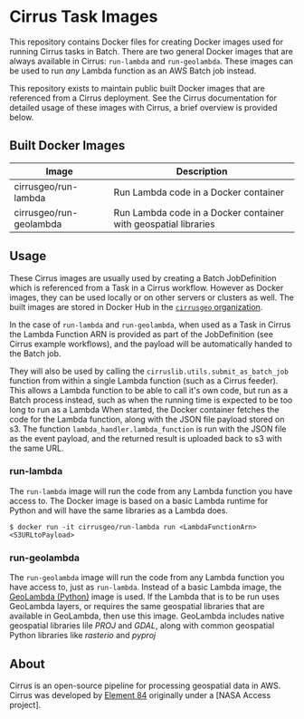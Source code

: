 # Cirrus Task Images

This repository contains Docker files for creating Docker images used for running Cirrus tasks in Batch. There are two general Docker images that are always available in Cirrus: `run-lambda` and `run-geolambda`. These images can be used to run *any* Lambda function as an AWS Batch job instead.

This repository exists to maintain public built Docker images that are referenced from a Cirrus deployment. See the Cirrus documentation for detailed usage of these images with Cirrus, a brief overview is provided below.

## Built Docker Images

| Image                   | Description |
| ----------------------- | ----------- |
| cirrusgeo/run-lambda    | Run Lambda code in a Docker container |
| cirrusgeo/run-geolambda | Run Lambda code in a Docker container with geospatial libraries |


## Usage

These Cirrus images are usually used by creating a Batch JobDefinition which is referenced from a Task in a Cirrus workflow. However as Docker images, they can be used locally or on other servers or clusters as well.
The built images are stored in Docker Hub in the [`cirrusgeo` organization](https://hub.docker.com/orgs/cirrusgeo/repositories).

In the case of `run-lambda` and `run-geolambda`, when used as a Task in Cirrus the Lambda Function ARN is provided as part of the JobDefinition (see Cirrus example workflows), and the payload will be automatically handed to the Batch job. 

They will also be used by calling the `cirruslib.utils.submit_as_batch_job` function from within a single Lambda function (such as a Cirrus feeder). This allows a Lambda function to be able to call it's own code, but run as a Batch process instead, such as when the running time is expected to be too long to run as a Lambda When started, the Docker container fetches the code for the Lambda function, along with the JSON file payload stored on s3. The function `lambda_handler.lambda_function` is run with the JSON file as the event payload, and the returned result is uploaded back to s3 with the same URL.

### run-lambda

The `run-lambda` image will run the code from any Lambda function you have access to. The Docker image is based on a basic Lambda runtime for Python and will have the same libraries as a Lambda does.

```
$ docker run -it cirrusgeo/run-lambda run <LambdaFunctionArn> <S3URLtoPayload>
```

### run-geolambda

The `run-geolambda` image will run the code from any Lambda function you have access to, just as `run-lambda`. Instead of a basic Lambda image, the [GeoLambda (Python)](https://github.com/developmentseed/geolambda) image is used. If the Lambda that is to be run uses GeoLambda layers, or requires the same geospatial libraries that are available in GeoLambda, then use this image. GeoLambda includes native geospatial libraries lile *PROJ* and *GDAL*, along with common geospatial Python libraries like *rasterio* and *pyproj*

## About

Cirrus is an open-source pipeline for processing geospatial data in AWS. Cirrus was developed by [Element 84](https://element84.com/) originally under a [NASA Access project].